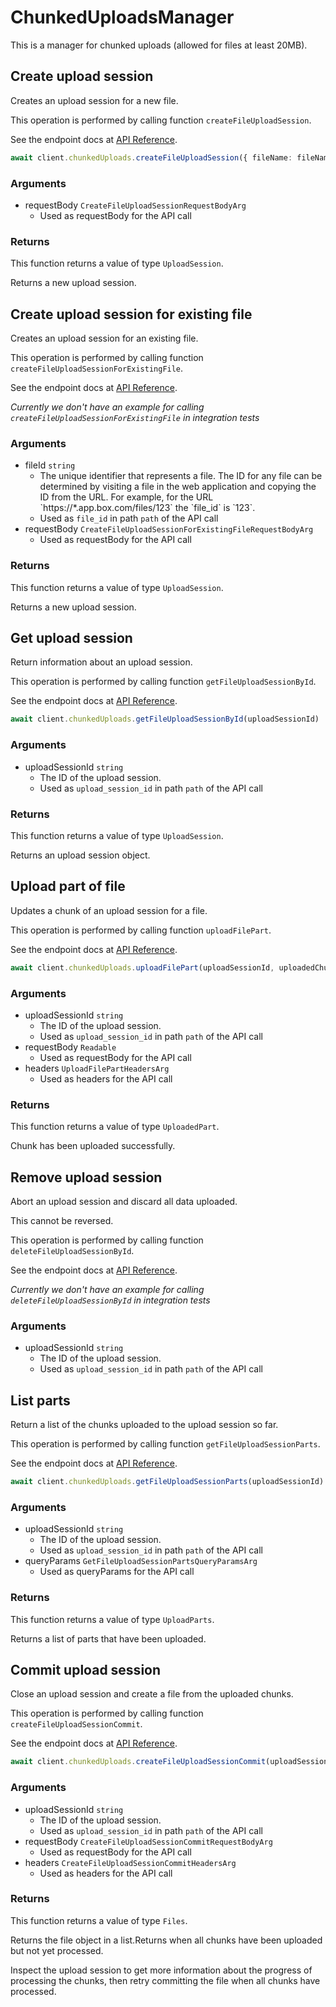 # ChunkedUploadsManager

This is a manager for chunked uploads (allowed for files at least 20MB).

## Create upload session

Creates an upload session for a new file.

This operation is performed by calling function `createFileUploadSession`.

See the endpoint docs at
[API Reference](https://developer.box.com/reference/post-files-upload-sessions/).

<!-- sample post_files_upload_sessions -->
```ts
await client.chunkedUploads.createFileUploadSession({ fileName: fileName, fileSize: fileSize, folderId: folderId } satisfies CreateFileUploadSessionRequestBodyArg)
```

### Arguments

- requestBody `CreateFileUploadSessionRequestBodyArg`
  - Used as requestBody for the API call


### Returns

This function returns a value of type `UploadSession`.

Returns a new upload session.


## Create upload session for existing file

Creates an upload session for an existing file.

This operation is performed by calling function `createFileUploadSessionForExistingFile`.

See the endpoint docs at
[API Reference](https://developer.box.com/reference/post-files-id-upload-sessions/).

*Currently we don't have an example for calling `createFileUploadSessionForExistingFile` in integration tests*

### Arguments

- fileId `string`
  - The unique identifier that represents a file.  The ID for any file can be determined by visiting a file in the web application and copying the ID from the URL. For example, for the URL &#x60;https://*.app.box.com/files/123&#x60; the &#x60;file_id&#x60; is &#x60;123&#x60;.
  - Used as `file_id` in path `path` of the API call
- requestBody `CreateFileUploadSessionForExistingFileRequestBodyArg`
  - Used as requestBody for the API call


### Returns

This function returns a value of type `UploadSession`.

Returns a new upload session.


## Get upload session

Return information about an upload session.

This operation is performed by calling function `getFileUploadSessionById`.

See the endpoint docs at
[API Reference](https://developer.box.com/reference/get-files-upload-sessions-id/).

<!-- sample get_files_upload_sessions_id -->
```ts
await client.chunkedUploads.getFileUploadSessionById(uploadSessionId)
```

### Arguments

- uploadSessionId `string`
  - The ID of the upload session.
  - Used as `upload_session_id` in path `path` of the API call


### Returns

This function returns a value of type `UploadSession`.

Returns an upload session object.


## Upload part of file

Updates a chunk of an upload session for a file.

This operation is performed by calling function `uploadFilePart`.

See the endpoint docs at
[API Reference](https://developer.box.com/reference/put-files-upload-sessions-id/).

<!-- sample put_files_upload_sessions_id -->
```ts
await client.chunkedUploads.uploadFilePart(uploadSessionId, uploadedChunk, { digest: digest, contentRange: contentRange } satisfies UploadFilePartHeadersArg)
```

### Arguments

- uploadSessionId `string`
  - The ID of the upload session.
  - Used as `upload_session_id` in path `path` of the API call
- requestBody `Readable`
  - Used as requestBody for the API call
- headers `UploadFilePartHeadersArg`
  - Used as headers for the API call


### Returns

This function returns a value of type `UploadedPart`.

Chunk has been uploaded successfully.


## Remove upload session

Abort an upload session and discard all data uploaded.

This cannot be reversed.

This operation is performed by calling function `deleteFileUploadSessionById`.

See the endpoint docs at
[API Reference](https://developer.box.com/reference/delete-files-upload-sessions-id/).

*Currently we don't have an example for calling `deleteFileUploadSessionById` in integration tests*

### Arguments

- uploadSessionId `string`
  - The ID of the upload session.
  - Used as `upload_session_id` in path `path` of the API call


## List parts

Return a list of the chunks uploaded to the upload
session so far.

This operation is performed by calling function `getFileUploadSessionParts`.

See the endpoint docs at
[API Reference](https://developer.box.com/reference/get-files-upload-sessions-id-parts/).

<!-- sample get_files_upload_sessions_id_parts -->
```ts
await client.chunkedUploads.getFileUploadSessionParts(uploadSessionId)
```

### Arguments

- uploadSessionId `string`
  - The ID of the upload session.
  - Used as `upload_session_id` in path `path` of the API call
- queryParams `GetFileUploadSessionPartsQueryParamsArg`
  - Used as queryParams for the API call


### Returns

This function returns a value of type `UploadParts`.

Returns a list of parts that have been uploaded.


## Commit upload session

Close an upload session and create a file from the
uploaded chunks.

This operation is performed by calling function `createFileUploadSessionCommit`.

See the endpoint docs at
[API Reference](https://developer.box.com/reference/post-files-upload-sessions-id-commit/).

<!-- sample post_files_upload_sessions_id_commit -->
```ts
await client.chunkedUploads.createFileUploadSessionCommit(uploadSessionId, { parts: parts } satisfies CreateFileUploadSessionCommitRequestBodyArg, { digest: digest } satisfies CreateFileUploadSessionCommitHeadersArg)
```

### Arguments

- uploadSessionId `string`
  - The ID of the upload session.
  - Used as `upload_session_id` in path `path` of the API call
- requestBody `CreateFileUploadSessionCommitRequestBodyArg`
  - Used as requestBody for the API call
- headers `CreateFileUploadSessionCommitHeadersArg`
  - Used as headers for the API call


### Returns

This function returns a value of type `Files`.

Returns the file object in a list.Returns when all chunks have been uploaded but not yet processed.

Inspect the upload session to get more information about the
progress of processing the chunks, then retry committing the file
when all chunks have processed.


